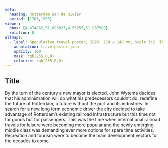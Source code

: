 ```yaml
---
meta:
  heading: Rotterdam aan de Rivier
  period: [1701,1955]
viewer:
  bbox: [4.474862,51.893823,4.55255,51.937508]
  rotation: 0
allmaps:
  - label: Speculative travel poster, 2023. 210 x 148 mm, Scale 1:2. The Berlage. Based on Harlem Railway poster. Trek er op uit met een weekeindretour, 1939. 1005 x 615 mm. F. Mettes, ReclameArsenaal
    annotation: travelposter.json
    opacity: 100
    mask: rgb(255,0,0)
    colorize: rgb(255,0,0)
---
```

## Title

By the turn of the century a new mayor is elected. John Wytema decides that his administration will do what his predecessors couldn’t do: redefine the future of Rotterdam, a future without the port and its industries. In search for a new long term economic driver the city decided to take advantage of Rotterdam’s existing railroad infrastructure but this time not for goods but for passengers. This was the time when international railroad travels for leisure were becoming more popular and the newly emerging middle class was demanding ever more options for spare time activities. Recreation and tourism were to become the main development vectors for the decades to come. 